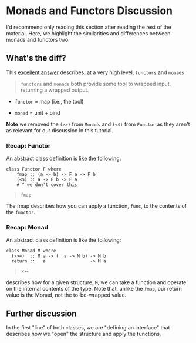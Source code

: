 # Monads and Functors Discussion

I'd recommend only reading this section after reading the rest of the material. Here, we highlight the
similarities and differences between monads and functors two.

## What's the diff?

This [excellent answer](https://stackoverflow.com/a/56601178/3532564) describes, at a
very high level, `functors`
and `monads`

> `functors` and `monads` both provide some tool to wrapped input, returning a wrapped output.

- `functor` = map (i.e., the tool)

- `monad` = unit + bind

**Note** we removed the `(>>)` from `Monads` and `(<$)` from `Functor` as they aren't as relevant for our discussion in
this tutorial.

### Recap: Functor

An abstract class definition is like the following:

```
class Functor F where
    fmap :: (a -> b) -> F a -> F b
    (<$) :: a -> F b -> F a
    # ^ we don't cover this
```

> `fmap`

The fmap describes how you can apply a function, `func`, to the contents of the `functor`.

### Recap: Monad

An abstract class definition is like the following:

```
class Monad M where
  (>>=)  :: M a -> (  a -> M b) -> M b
  return ::   a                 -> M a
```

> `>>=`

describes how for a given structure, `M`, we can take a function and operate on the internal contents of the type. Note
that, unlike the `fmap`, our return value is the Monad, not the to-be-wrapped value.

## Further discussion

In the first "line" of both classes, we are "defining an interface" that describes how we "open" the structure and apply
the functions.


